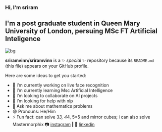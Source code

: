 ### Hi, I'm sriram
## I'm a post graduate student in Queen Mary University of London, persuing MSc FT Artificial Inteligence
![bg][banner]


**sriramvinn/sriramvinn** is a ✨ _special_ ✨ repository because its `README.md` (this file) appears on your GitHub profile.

Here are some ideas to get you started:

- 🔭 I’m currently working on live face recognition
- 🌱 I’m currently learning Msc Artificial Intelligence
- 👯 I’m looking to collaborate on AI projects
- 🤔 I’m looking for help with nlp
- 💬 Ask me about mathematics problems
- 😄 Pronouns: He/Him
- ⚡ Fun fact: can solve 3*3, 4*4, 5*5 and mirror cubes; i can also solve Mastermorphix
📷 [instagram][instagram] **|**
👔 [linkedin][linkedin]

[banner]: https://raw.githubusercontent.com/bradgarropy/bradgarropy/master/banner.png
[typescript]: https://www.typescriptlang.org
[instagram]: https://www.instagram.com/sriramvinnakota/
[linkedin]: linkedin.com/in/sriram-vinnakota-2b47ba221
[npm]: https://npmjs.com/~bradgarropy
